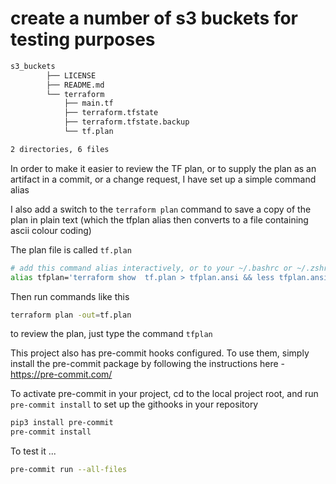 # create a number of s3 buckets for testing purposes

```bash
s3_buckets
        ├── LICENSE
        ├── README.md
        └── terraform
            ├── main.tf
            ├── terraform.tfstate
            ├── terraform.tfstate.backup
            └── tf.plan

2 directories, 6 files
```
In order to make it easier to review the TF plan, or to supply the plan as an artifact in a commit, or a change request,
 I have set up a simple command alias

I also add a switch to the `terraform plan` command to save a copy of the plan in plain text (which the tfplan alias
then converts to a file containing ascii colour coding)

The plan file is called `tf.plan`

```bash
# add this command alias interactively, or to your ~/.bashrc or ~/.zshrc file
alias tfplan='terraform show  tf.plan > tfplan.ansi && less tfplan.ansi'
```

Then run commands like this
```bash
terraform plan -out=tf.plan
```

to review the plan, just type the command `tfplan`

This project also has pre-commit hooks configured. To use them, simply install the pre-commit package
by following the instructions here - https://pre-commit.com/

To activate pre-commit in your project, cd to the local project root, and run `pre-commit install` to set up the
githooks in your repository

```bash
pip3 install pre-commit
pre-commit install
```

To test it ...
```bash
pre-commit run --all-files
```
